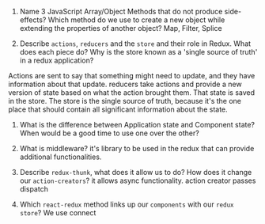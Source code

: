 1.  Name 3 JavaScript Array/Object Methods that do not produce side-effects? Which method do we use to create a new object while extending the properties of another object? Map, Filter, Splice

1.  Describe `actions`, `reducers` and the `store` and their role in Redux. What does each piece do? Why is the store known as a 'single source of truth' in a redux application?

Actions are sent to say that something might need to update, and they have information about that update. reducers take actions and provide a new version of state based on what the action brought them. That state is saved in the store. The store is the single source of truth, because it's the one place that should contain all significant information about the state.

1.  What is the difference between Application state and Component state? 
When would be a good time to use one over the other?
1.  What is middleware? 
it's library to be used in the redux that can provide additional functionalities.

1.  Describe `redux-thunk`, what does it allow us to do? How does it change our `action-creators`?
 it allows async functionality.  action creator passes dispatch

1.  Which `react-redux` method links up our `components` with our `redux store`? We use connect
